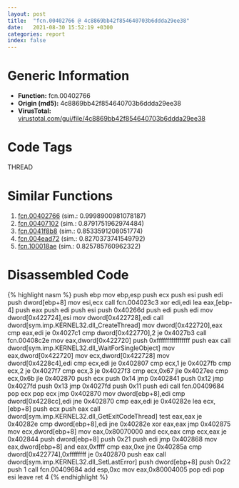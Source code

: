 ```yaml
---
layout: post
title:  "fcn.00402766 @ 4c8869bb42f854640703b6ddda29ee38"
date:   2021-08-30 15:52:19 +0300
categories: report
index: false
---
```


# Generic Information
- **Function:** fcn.00402766
- **Origin (md5):** 4c8869bb42f854640703b6ddda29ee38
- **VirusTotal:** [virustotal.com/gui/file/4c8869bb42f854640703b6ddda29ee38][virustotal_ref]

# Code Tags
<span class="tag" id="THREAD">THREAD</span>


# Similar Functions

1. [fcn.00402766][similar_1_ref] (sim.: 0.9998900981078187)
2. [fcn.00407102][similar_2_ref] (sim.: 0.8791751962974484)
3. [fcn.0041f8b8][similar_3_ref] (sim.: 0.8533591208051774)
4. [fcn.004ead72][similar_4_ref] (sim.: 0.8270373741549792)
5. [fcn.100018ae][similar_5_ref] (sim.: 0.825785760962322)


# Disassembled Code

{% highlight nasm %}
push ebp
mov ebp,esp
push ecx
push esi
push edi
push dword[ebp+8]
mov esi,ecx
call fcn.004023c3
xor edi,edi
lea eax,[ebp-4]
push eax
push edi
push esi
push 0x40266d
push edi
push edi
mov dword[0x422724],esi
mov dword[0x422728],edi
call dword[sym.imp.KERNEL32.dll_CreateThread]
mov dword[0x422720],eax
cmp eax,edi
je 0x4027c1
cmp dword[0x422770],2
je 0x4027b3
call fcn.00408c2e
mov eax,dword[0x422720]
push 0xffffffffffffffff
push eax
call dword[sym.imp.KERNEL32.dll_WaitForSingleObject]
mov eax,dword[0x422720]
mov ecx,dword[0x422728]
mov dword[0x4228c4],edi
cmp ecx,edi
je 0x402807
cmp ecx,1
je 0x4027fb
cmp ecx,2
je 0x4027f7
cmp ecx,3
je 0x4027f3
cmp ecx,0x67
jle 0x4027ee
cmp ecx,0x6b
jle 0x402870
push ecx
push 0x14
jmp 0x402841
push 0x12
jmp 0x4027fd
push 0x13
jmp 0x4027fd
push 0x11
push edi
call fcn.00409684
pop ecx
pop ecx
jmp 0x402870
mov dword[ebp+8],edi
cmp dword[0x4228cc],edi
jne 0x402870
cmp eax,edi
je 0x40282e
lea ecx,[ebp+8]
push ecx
push eax
call dword[sym.imp.KERNEL32.dll_GetExitCodeThread]
test eax,eax
je 0x40282e
cmp dword[ebp+8],edi
jne 0x40282e
xor eax,eax
jmp 0x402875
mov ecx,dword[ebp+8]
mov eax,0x80070000
and ecx,eax
cmp ecx,eax
je 0x402844
push dword[ebp+8]
push 0x21
push edi
jmp 0x402868
mov eax,dword[ebp+8]
and eax,0xffff
cmp eax,0xe
jne 0x40285a
cmp dword[0x422774],0xffffffff
je 0x402870
push eax
call dword[sym.imp.KERNEL32.dll_SetLastError]
push dword[ebp+8]
push 0x22
push 1
call fcn.00409684
add esp,0xc
mov eax,0x80004005
pop edi
pop esi
leave
ret 4
{% endhighlight %}


[similar_1_ref]: /report/fcn.00402766@3f1595e66dc63331ba0930a0c79684ce
[similar_2_ref]: /report/fcn.00407102@73677cb40830e94fbfb5483ff33e40b9
[similar_3_ref]: /report/fcn.0041f8b8@ba5ec83721de3ca10b3c9583f3b2c6a1
[similar_4_ref]: /report/fcn.004ead72@9c2b894b84f59672d8be2e984066f76f
[similar_5_ref]: /report/fcn.100018ae@090dc3a8da6aa33c667b678303e4bdd6
[virustotal_ref]: https://www.virustotal.com/gui/file/4c8869bb42f854640703b6ddda29ee38